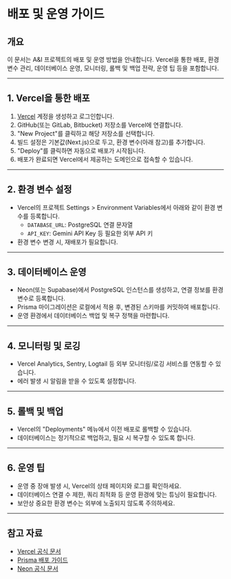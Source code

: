 # 배포 및 운영 가이드

## 개요
이 문서는 A&I 프로젝트의 배포 및 운영 방법을 안내합니다. Vercel을 통한 배포, 환경 변수 관리, 데이터베이스 운영, 모니터링, 롤백 및 백업 전략, 운영 팁 등을 포함합니다.

---

## 1. Vercel을 통한 배포
1. [Vercel](https://vercel.com/) 계정을 생성하고 로그인합니다.
2. GitHub(또는 GitLab, Bitbucket) 저장소를 Vercel에 연결합니다.
3. "New Project"를 클릭하고 해당 저장소를 선택합니다.
4. 빌드 설정은 기본값(Next.js)으로 두고, 환경 변수(아래 참고)를 추가합니다.
5. "Deploy"를 클릭하면 자동으로 배포가 시작됩니다.
6. 배포가 완료되면 Vercel에서 제공하는 도메인으로 접속할 수 있습니다.

---

## 2. 환경 변수 설정
- Vercel의 프로젝트 Settings > Environment Variables에서 아래와 같이 환경 변수를 등록합니다.
  - `DATABASE_URL`: PostgreSQL 연결 문자열
  - `API_KEY`: Gemini API Key 등 필요한 외부 API 키
- 환경 변수 변경 시, 재배포가 필요합니다.

---

## 3. 데이터베이스 운영
- Neon(또는 Supabase)에서 PostgreSQL 인스턴스를 생성하고, 연결 정보를 환경 변수로 등록합니다.
- Prisma 마이그레이션은 로컬에서 적용 후, 변경된 스키마를 커밋하여 배포합니다.
- 운영 환경에서 데이터베이스 백업 및 복구 정책을 마련합니다.

---

## 4. 모니터링 및 로깅
- Vercel Analytics, Sentry, Logtail 등 외부 모니터링/로깅 서비스를 연동할 수 있습니다.
- 에러 발생 시 알림을 받을 수 있도록 설정합니다.

---

## 5. 롤백 및 백업
- Vercel의 "Deployments" 메뉴에서 이전 배포로 롤백할 수 있습니다.
- 데이터베이스는 정기적으로 백업하고, 필요 시 복구할 수 있도록 합니다.

---

## 6. 운영 팁
- 운영 중 장애 발생 시, Vercel의 상태 페이지와 로그를 확인하세요.
- 데이터베이스 연결 수 제한, 쿼리 최적화 등 운영 환경에 맞는 튜닝이 필요합니다.
- 보안상 중요한 환경 변수는 외부에 노출되지 않도록 주의하세요.

---

## 참고 자료
- [Vercel 공식 문서](https://vercel.com/docs)
- [Prisma 배포 가이드](https://www.prisma.io/docs/guides/deployment)
- [Neon 공식 문서](https://neon.tech/docs)